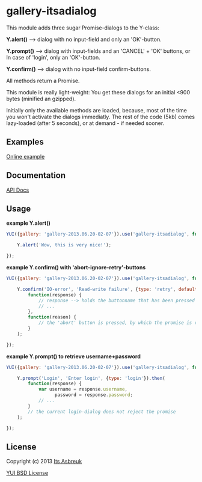 gallery-itsadialog
===========



This module adds three sugar Promise-dialogs to the Y-class:


<b>Y.alert()</b> --> dialog with no input-field and only an 'OK'-button.

<b>Y.prompt()</b> --> dialog with input-fields and an 'CANCEL' + 'OK' buttons, or In case of 'login', only an 'OK'-button.

<b>Y.confirm()</b> --> dialog with no input-field confirm-buttons.


All methods return a Promise.


This module is really light-weight: You get these dialogs for an initial <900 bytes (minified an gzipped).

Initially only the available methods are loaded, because, most of the time you won't activate the dialogs immediatly. The rest of the code (5kb) comes lazy-loaded (after 5 seconds), or at demand - if needed sooner.



Examples
--------
[Online example](http://projects.itsasbreuk.nl/examples/itsadialog/index.html)

Documentation
--------------
[API Docs](http://projects.itsasbreuk.nl/apidocs/classes/Y.html)

Usage
-----

<b>example Y.alert()</b>
```js
YUI({gallery: 'gallery-2013.06.20-02-07'}).use('gallery-itsadialog', function(Y) {

    Y.alert('Wow, this is very nice!');

});
```

<b>example Y.confirm() with 'abort-ignore-retry'-buttons</b>
```js
YUI({gallery: 'gallery-2013.06.20-02-07'}).use('gallery-itsadialog', function(Y) {

    Y.confirm('IO-error', 'Read-write failure', {type: 'retry', defaultBtn: 'abort'}).then(
        function(response) {
            // response --> holds the buttonname that has been pressed (in this case 'ignore' or 'retry')
            // ...
        },
        function(reason) {
            // the 'abort' button is pressed, by which the promise is rejected
        }
    );

});
```

<b>example Y.prompt() to retrieve username+password</b>
```js
YUI({gallery: 'gallery-2013.06.20-02-07'}).use('gallery-itsadialog', function(Y) {

    Y.prompt('Login', 'Enter login', {type: 'login'}).then(
        function(response) {
            var username = response.username,
                  password = response.password;
            // ...
        }
        // the current login-dialog does not reject the promise
    );

});
```

License
-------

Copyright (c) 2013 [Its Asbreuk](http://http://itsasbreuk.nl)

[YUI BSD License](http://developer.yahoo.com/yui/license.html)
